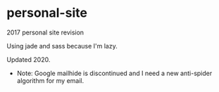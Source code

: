 # personal-site
2017 personal site revision

Using jade and sass because I'm lazy.

Updated 2020.
- Note: Google mailhide is discontinued and I need a new anti-spider algorithm for my email.

